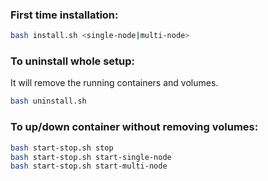 ### First time installation:
```sh
bash install.sh <single-node|multi-node>
```
### To uninstall whole setup:
It will remove the running containers and volumes.
```sh
bash uninstall.sh 
```
### To up/down container without removing volumes:
```sh
bash start-stop.sh stop
bash start-stop.sh start-single-node
bash start-stop.sh start-multi-node
```
